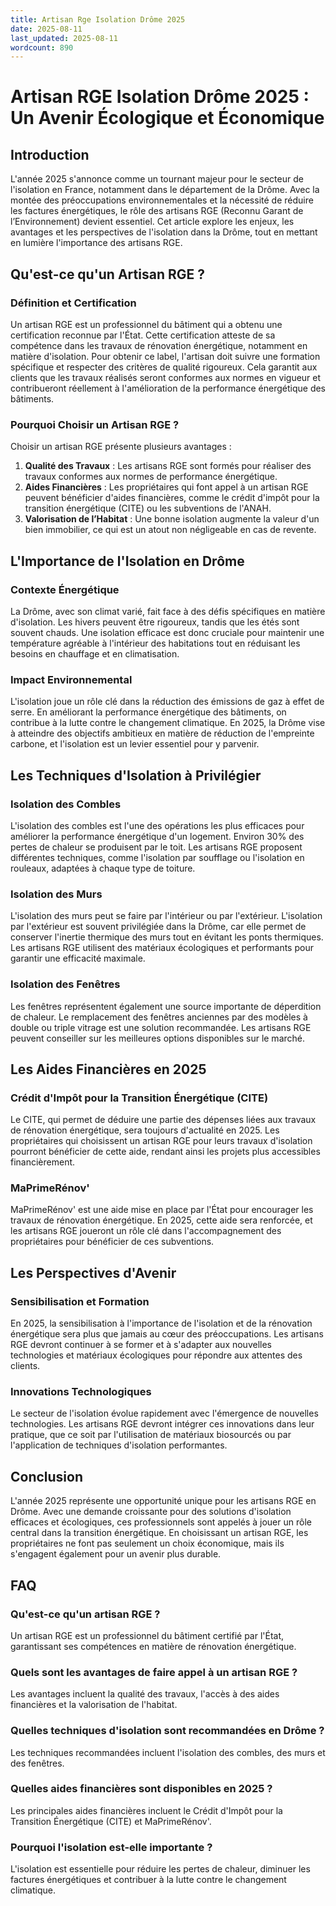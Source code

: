 ```yaml
---
title: Artisan Rge Isolation Drôme 2025
date: 2025-08-11
last_updated: 2025-08-11
wordcount: 890
---
```


# Artisan RGE Isolation Drôme 2025 : Un Avenir Écologique et Économique

## Introduction

L'année 2025 s'annonce comme un tournant majeur pour le secteur de l'isolation en France, notamment dans le département de la Drôme. Avec la montée des préoccupations environnementales et la nécessité de réduire les factures énergétiques, le rôle des artisans RGE (Reconnu Garant de l’Environnement) devient essentiel. Cet article explore les enjeux, les avantages et les perspectives de l'isolation dans la Drôme, tout en mettant en lumière l'importance des artisans RGE.

## Qu'est-ce qu'un Artisan RGE ?

### Définition et Certification

Un artisan RGE est un professionnel du bâtiment qui a obtenu une certification reconnue par l'État. Cette certification atteste de sa compétence dans les travaux de rénovation énergétique, notamment en matière d'isolation. Pour obtenir ce label, l'artisan doit suivre une formation spécifique et respecter des critères de qualité rigoureux. Cela garantit aux clients que les travaux réalisés seront conformes aux normes en vigueur et contribueront réellement à l'amélioration de la performance énergétique des bâtiments.

### Pourquoi Choisir un Artisan RGE ?

Choisir un artisan RGE présente plusieurs avantages :

1. **Qualité des Travaux** : Les artisans RGE sont formés pour réaliser des travaux conformes aux normes de performance énergétique.
2. **Aides Financières** : Les propriétaires qui font appel à un artisan RGE peuvent bénéficier d'aides financières, comme le crédit d'impôt pour la transition énergétique (CITE) ou les subventions de l'ANAH.
3. **Valorisation de l’Habitat** : Une bonne isolation augmente la valeur d'un bien immobilier, ce qui est un atout non négligeable en cas de revente.

## L'Importance de l'Isolation en Drôme

### Contexte Énergétique

La Drôme, avec son climat varié, fait face à des défis spécifiques en matière d'isolation. Les hivers peuvent être rigoureux, tandis que les étés sont souvent chauds. Une isolation efficace est donc cruciale pour maintenir une température agréable à l'intérieur des habitations tout en réduisant les besoins en chauffage et en climatisation.

### Impact Environnemental

L'isolation joue un rôle clé dans la réduction des émissions de gaz à effet de serre. En améliorant la performance énergétique des bâtiments, on contribue à la lutte contre le changement climatique. En 2025, la Drôme vise à atteindre des objectifs ambitieux en matière de réduction de l'empreinte carbone, et l'isolation est un levier essentiel pour y parvenir.

## Les Techniques d'Isolation à Privilégier

### Isolation des Combles

L'isolation des combles est l'une des opérations les plus efficaces pour améliorer la performance énergétique d'un logement. Environ 30% des pertes de chaleur se produisent par le toit. Les artisans RGE proposent différentes techniques, comme l'isolation par soufflage ou l'isolation en rouleaux, adaptées à chaque type de toiture.

### Isolation des Murs

L'isolation des murs peut se faire par l'intérieur ou par l'extérieur. L'isolation par l'extérieur est souvent privilégiée dans la Drôme, car elle permet de conserver l'inertie thermique des murs tout en évitant les ponts thermiques. Les artisans RGE utilisent des matériaux écologiques et performants pour garantir une efficacité maximale.

### Isolation des Fenêtres

Les fenêtres représentent également une source importante de déperdition de chaleur. Le remplacement des fenêtres anciennes par des modèles à double ou triple vitrage est une solution recommandée. Les artisans RGE peuvent conseiller sur les meilleures options disponibles sur le marché.

## Les Aides Financières en 2025

### Crédit d'Impôt pour la Transition Énergétique (CITE)

Le CITE, qui permet de déduire une partie des dépenses liées aux travaux de rénovation énergétique, sera toujours d'actualité en 2025. Les propriétaires qui choisissent un artisan RGE pour leurs travaux d'isolation pourront bénéficier de cette aide, rendant ainsi les projets plus accessibles financièrement.

### MaPrimeRénov'

MaPrimeRénov' est une aide mise en place par l'État pour encourager les travaux de rénovation énergétique. En 2025, cette aide sera renforcée, et les artisans RGE joueront un rôle clé dans l'accompagnement des propriétaires pour bénéficier de ces subventions.

## Les Perspectives d'Avenir

### Sensibilisation et Formation

En 2025, la sensibilisation à l'importance de l'isolation et de la rénovation énergétique sera plus que jamais au cœur des préoccupations. Les artisans RGE devront continuer à se former et à s'adapter aux nouvelles technologies et matériaux écologiques pour répondre aux attentes des clients.

### Innovations Technologiques

Le secteur de l'isolation évolue rapidement avec l'émergence de nouvelles technologies. Les artisans RGE devront intégrer ces innovations dans leur pratique, que ce soit par l'utilisation de matériaux biosourcés ou par l'application de techniques d'isolation performantes.

## Conclusion

L'année 2025 représente une opportunité unique pour les artisans RGE en Drôme. Avec une demande croissante pour des solutions d'isolation efficaces et écologiques, ces professionnels sont appelés à jouer un rôle central dans la transition énergétique. En choisissant un artisan RGE, les propriétaires ne font pas seulement un choix économique, mais ils s'engagent également pour un avenir plus durable.

## FAQ

### Qu'est-ce qu'un artisan RGE ?

Un artisan RGE est un professionnel du bâtiment certifié par l'État, garantissant ses compétences en matière de rénovation énergétique.

### Quels sont les avantages de faire appel à un artisan RGE ?

Les avantages incluent la qualité des travaux, l'accès à des aides financières et la valorisation de l'habitat.

### Quelles techniques d'isolation sont recommandées en Drôme ?

Les techniques recommandées incluent l'isolation des combles, des murs et des fenêtres.

### Quelles aides financières sont disponibles en 2025 ?

Les principales aides financières incluent le Crédit d'Impôt pour la Transition Énergétique (CITE) et MaPrimeRénov'.

### Pourquoi l'isolation est-elle importante ?

L'isolation est essentielle pour réduire les pertes de chaleur, diminuer les factures énergétiques et contribuer à la lutte contre le changement climatique.
